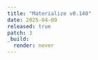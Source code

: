 ```yaml
---
title: "Materialize v0.140"
date: 2025-04-09
released: true
patch: 3
_build:
  render: never
---
```

